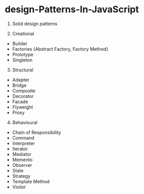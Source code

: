 # design-Patterns-In-JavaScript

1. Solid design patterns

2. Creational
- Builder
- Factories {Abstract Factory, Factory Method}
- Prototype
- Singleton

3. Structural
- Adapter
- Bridge
- Composite
- Decorator
- Facade
- Flyweight
- Proxy

4. Behavioural
- Chain of Responsibility
- Command
- Interpreter
- Iterator
- Mediator
- Memento
- Observer
- State
- Strategy
- Template Method
- Visitor

